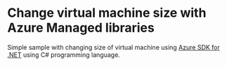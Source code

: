 # Change virtual machine size with Azure Managed libraries

Simple sample with changing size of virtual machine using [Azure SDK for .NET](https://github.com/Azure/azure-sdk-for-net) using C# programming language.
